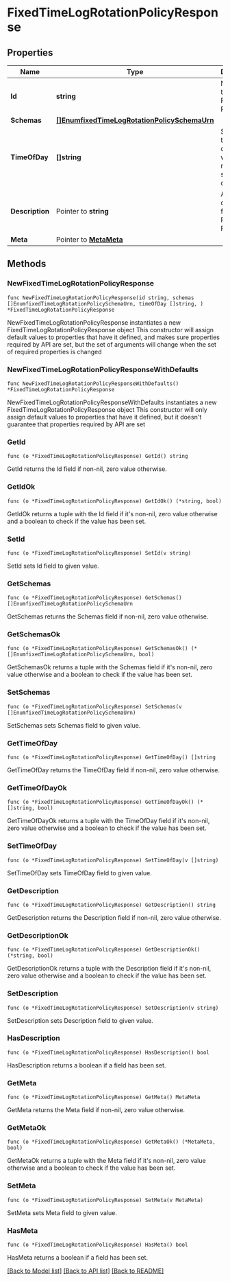 # FixedTimeLogRotationPolicyResponse

## Properties

Name | Type | Description | Notes
------------ | ------------- | ------------- | -------------
**Id** | **string** | Name of the Log Rotation Policy | 
**Schemas** | [**[]EnumfixedTimeLogRotationPolicySchemaUrn**](EnumfixedTimeLogRotationPolicySchemaUrn.md) |  | 
**TimeOfDay** | **[]string** | Specifies the time of day at which log rotation should occur. | 
**Description** | Pointer to **string** | A description for this Log Rotation Policy | [optional] 
**Meta** | Pointer to [**MetaMeta**](MetaMeta.md) |  | [optional] 

## Methods

### NewFixedTimeLogRotationPolicyResponse

`func NewFixedTimeLogRotationPolicyResponse(id string, schemas []EnumfixedTimeLogRotationPolicySchemaUrn, timeOfDay []string, ) *FixedTimeLogRotationPolicyResponse`

NewFixedTimeLogRotationPolicyResponse instantiates a new FixedTimeLogRotationPolicyResponse object
This constructor will assign default values to properties that have it defined,
and makes sure properties required by API are set, but the set of arguments
will change when the set of required properties is changed

### NewFixedTimeLogRotationPolicyResponseWithDefaults

`func NewFixedTimeLogRotationPolicyResponseWithDefaults() *FixedTimeLogRotationPolicyResponse`

NewFixedTimeLogRotationPolicyResponseWithDefaults instantiates a new FixedTimeLogRotationPolicyResponse object
This constructor will only assign default values to properties that have it defined,
but it doesn't guarantee that properties required by API are set

### GetId

`func (o *FixedTimeLogRotationPolicyResponse) GetId() string`

GetId returns the Id field if non-nil, zero value otherwise.

### GetIdOk

`func (o *FixedTimeLogRotationPolicyResponse) GetIdOk() (*string, bool)`

GetIdOk returns a tuple with the Id field if it's non-nil, zero value otherwise
and a boolean to check if the value has been set.

### SetId

`func (o *FixedTimeLogRotationPolicyResponse) SetId(v string)`

SetId sets Id field to given value.


### GetSchemas

`func (o *FixedTimeLogRotationPolicyResponse) GetSchemas() []EnumfixedTimeLogRotationPolicySchemaUrn`

GetSchemas returns the Schemas field if non-nil, zero value otherwise.

### GetSchemasOk

`func (o *FixedTimeLogRotationPolicyResponse) GetSchemasOk() (*[]EnumfixedTimeLogRotationPolicySchemaUrn, bool)`

GetSchemasOk returns a tuple with the Schemas field if it's non-nil, zero value otherwise
and a boolean to check if the value has been set.

### SetSchemas

`func (o *FixedTimeLogRotationPolicyResponse) SetSchemas(v []EnumfixedTimeLogRotationPolicySchemaUrn)`

SetSchemas sets Schemas field to given value.


### GetTimeOfDay

`func (o *FixedTimeLogRotationPolicyResponse) GetTimeOfDay() []string`

GetTimeOfDay returns the TimeOfDay field if non-nil, zero value otherwise.

### GetTimeOfDayOk

`func (o *FixedTimeLogRotationPolicyResponse) GetTimeOfDayOk() (*[]string, bool)`

GetTimeOfDayOk returns a tuple with the TimeOfDay field if it's non-nil, zero value otherwise
and a boolean to check if the value has been set.

### SetTimeOfDay

`func (o *FixedTimeLogRotationPolicyResponse) SetTimeOfDay(v []string)`

SetTimeOfDay sets TimeOfDay field to given value.


### GetDescription

`func (o *FixedTimeLogRotationPolicyResponse) GetDescription() string`

GetDescription returns the Description field if non-nil, zero value otherwise.

### GetDescriptionOk

`func (o *FixedTimeLogRotationPolicyResponse) GetDescriptionOk() (*string, bool)`

GetDescriptionOk returns a tuple with the Description field if it's non-nil, zero value otherwise
and a boolean to check if the value has been set.

### SetDescription

`func (o *FixedTimeLogRotationPolicyResponse) SetDescription(v string)`

SetDescription sets Description field to given value.

### HasDescription

`func (o *FixedTimeLogRotationPolicyResponse) HasDescription() bool`

HasDescription returns a boolean if a field has been set.

### GetMeta

`func (o *FixedTimeLogRotationPolicyResponse) GetMeta() MetaMeta`

GetMeta returns the Meta field if non-nil, zero value otherwise.

### GetMetaOk

`func (o *FixedTimeLogRotationPolicyResponse) GetMetaOk() (*MetaMeta, bool)`

GetMetaOk returns a tuple with the Meta field if it's non-nil, zero value otherwise
and a boolean to check if the value has been set.

### SetMeta

`func (o *FixedTimeLogRotationPolicyResponse) SetMeta(v MetaMeta)`

SetMeta sets Meta field to given value.

### HasMeta

`func (o *FixedTimeLogRotationPolicyResponse) HasMeta() bool`

HasMeta returns a boolean if a field has been set.


[[Back to Model list]](../README.md#documentation-for-models) [[Back to API list]](../README.md#documentation-for-api-endpoints) [[Back to README]](../README.md)


